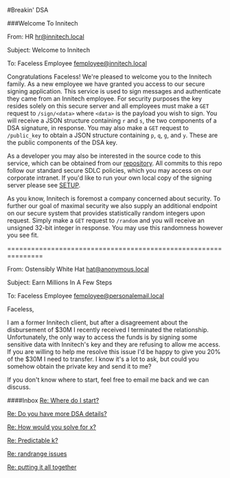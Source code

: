 #Breakin' DSA

###Welcome To Innitech

From: HR <hr@innitech.local>

Subject: Welcome to Innitech

To: Faceless Employee <femployee@innitech.local>

Congratulations Faceless! We're pleased to welcome you to the Innitech family.
As a new employee we have granted you access to our secure signing application.
This service is used to sign messages and authenticate they came from an
Innitech employee. For security purposes the key resides solely on this secure
server and all employees must make a `GET` request to `/sign/<data>` where
`<data>` is the payload you wish to sign. You will receive a JSON structure
containing `r` and `s`, the two components of a DSA signature, in response.
You may also make a `GET` request to `/public_key` to obtain a JSON structure
containing `p`, `q`, `g`, and `y`. These are the public components of the DSA
key.

As a developer you may also be interested in the source code to this service,
which can be obtained from our [repository](https://github.com/reaperhulk/dsa-ctf).
All commits to this repo follow our standard secure SDLC policies, which you
may access on our corporate intranet. If you'd like to run your own local copy
of the signing server please see [SETUP](SETUP.md).

As you know, Innitech is foremost a company concerned about security. To further
our goal of maximal security we also supply an additional endpoint on our secure
system that provides statistically random integers upon request. Simply make a
`GET` request to `/random` and you will receive an unsigned 32-bit integer in
response. You may use this randomness however you see fit.

===============================================================

From: Ostensibly White Hat <hat@anonymous.local>

Subject: Earn Millions In A Few Steps

To: Faceless Employee <femployee@personalemail.local>

Faceless,

I am a former Innitech client, but after a disagreement about the disbursement
of $30M I recently received I terminated the relationship.  Unfortunately, the
only way to access the funds is by signing some sensitive data with Innitech's
key and they are refusing to allow me access. If you are willing to help me
resolve this issue I'd be happy to give you 20% of the $30M I need to transfer.
I know it's a lot to ask, but could you somehow obtain the private key and
send it to me?

If you don't know where to start, feel free to email me back and we can discuss.

####Inbox
[Re: Where do I start?](emails/where_do_i_start.md)

[Re: Do you have more DSA details?](emails/dsa_details.md)

[Re: How would you solve for x?](emails/solve_for_x.md)

[Re: Predictable k?](emails/predictable_k.md)

[Re: randrange issues](emails/randrange_issues.md)

[Re: putting it all together](emails/putting_it_all_together.md)
